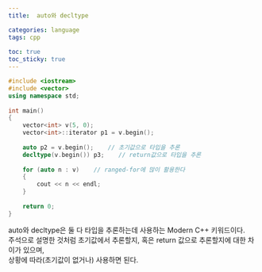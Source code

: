 ```yaml
---
title:  auto와 decltype

categories: language  
tags: cpp
 
toc: true
toc_sticky: true
---
```


  
  
```cpp  
#include <iostream>  
#include <vector>  
using namespace std;  
  
int main()  
{  
	vector<int> v(5, 0);  
	vector<int>::iterator p1 = v.begin();  
  
	auto p2 = v.begin();    // 초기값으로 타입을 추론  
	decltype(v.begin()) p3;    // return값으로 타입을 추론  
  
	for (auto n : v)    // ranged-for에 많이 활용한다  
    {  
		cout << n << endl;  
    }  
  
	return 0;  
}  
```  
  
auto와 decltype은 둘 다 타입을 추론하는데 사용하는 Modern C++ 키워드이다.  
주석으로 설명한 것처럼 초기값에서 추론할지, 혹은 return 값으로 추론할지에 대한 차이가 있으며,  
상황에 따라(초기값이 없거나) 사용하면 된다.  
   
